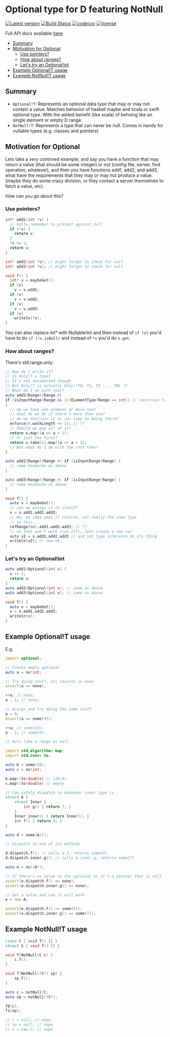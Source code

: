 # Optional type for D featuring NotNull

[![Latest version](https://img.shields.io/dub/v/optional.svg)](http://code.dlang.org/packages/optional) [![Build Status](https://travis-ci.org/aliak00/optional.svg?branch=master)](https://travis-ci.org/aliak00/optional) [![codecov](https://codecov.io/gh/aliak00/optional/branch/master/graph/badge.svg)](https://codecov.io/gh/aliak00/optional) [![license](https://img.shields.io/github/license/aliak00/optional.svg)](https://github.com/aliak00/optional/blob/master/LICENSE)

Full API docs available [here](https://aliak00.github.io/optional/optional.html)

* [Summary](#summary)
* [Motivation for Optional](#motivation-for-optional)
    * [Use pointers?](#use-pointers)
    * [How about ranges?](#how-about-ranges)
    * [Let's try an Optional!int](#lets-try-an-optionalint)
* [Example Optional!T usage](#example-optionalt-usage)
* [Example NotNull!T usage](#example-notnullt-usage)

## Summary

* `Optional!T`: Represents an optional data type that may or may not contain a value. Matches behavior of haskell maybe and scala or swift optional type. With the added benefit (like scala) of behving like an single element or empty D range.
* `NotNull!T`: Represents a type that can never be null. Comes in handy for nullable types (e.g. classes and pointers)

## Motivation for Optional

Lets take a very contrived example, and say you have a function that may return a value (that should be some integer) or not (config file, server, find operation, whatever), and then you have functions add1, add2, and add3, what have the requirements that they may or may not produce a value. (maybe they do some crazy division, or they contact a server themselves to fetch a value, etc).

How can you go about this?

### Use pointers?

```d
int* add1(int *v) {
  // Gotta remember to protect against null
  if (!v) {
    return v;
  }
  *v += 1;
  return v;
}

int* add2(int *v); // might forget to check for null
int* add3(int *v); // might forget to check for null

void f() {
  int* v = maybeGet();
  if (v)
    v = v.add1;
  if (v)
    v = v.add2;
  if (v)
    v = v.add3;
  if (v)
    writeln(*v);
}
```

You can also replace int* with Nullable!int and then instead of `if (v)` you'd have to do `if (!v.isNull)` and instead of `*v` you'd do `v.get`.

### How about ranges?

There's std.range.only:

```d
// How do I write it?
// Is Only!T a type?
// It's not documented though
// But Only!T is actually Only!(T0, T1, T3 ..., TN) ??
// What do I do with that?
auto add2(Range)(Range r)
if (isInputRange!Range && is(ELementType!Range == int)) // constrain to range type only and int element type?
{
  // do we have one element or more now?
  // what do we do if there's more than one?
  // do we restrain it at run time to being there?
  enforce(r.walkLength <= 1); // ??
  // Should we map all of it?
  return v.map!(a => a + 1);
  // Or just the first?
  return v.take(1).map!(a => a + 1);
  // But what do I do with the rest then?
}

auto add2(Range)(Range r) if (isInputRange!Range) {
  // same headache as above
}

auto add3(Range)(Range r) if (isInputRange!Range) {
  // same headache as above
}

void f() {
  auto v = maybeGet();
  // can we assign it to itself?
  v = v.add1.add2.add3;
  // No, no idea what it returns, not really the same type
  // so this...
  refRange(&v).add1.add2.add3; // ??
  // no that won't work (can it?), lets create a new var
  auto v2 = v.add1.add2.add3 // and let type inference do its thing
  writeln(v2); // now ok.
}
```

### Let's try an Optional!int

```d
auto add1(Optional!int v) {
  v += 1;
  return v;
}
auto add2(Optional!int v); // same as above
auto add3(Optional!int v); // same as above

void f() {
  auto v = maybeGet();
  v = v.add1.add2.add3;
  writeln(v);
}
```

## Example Optional!T usage

E.g.
```d
import optional;

// Create empty optional
auto a = no!int;

// Try doing stuff, all results in none
assert(a == none);

++a; // none;
a - 1; // none;

// Assign and try doing the same stuff
a = 9;
assert(a == some(9));

++a; // some(10);
a - 1; // some(9);

// Acts like a range as well

import std.algorithm: map;
import std.conv: to;

auto b = some(10);
auto c = no!int;

b.map!(to!double) // [10.0]
c.map!(to!double) // empty

// Can safely dispatch to whatever inner type is
struct A {
    struct Inner {
        int g() { return 7; }
    }
    Inner inner() { return Inner(); }
    int f() { return 4; }
}

auto d = some(A());

// Dispatch to one of its methods

d.dispatch.f(); // calls a.f, returns some(4)
d.dispatch.inner.g(); // calls a.inner.g, returns some(7)

auto e = no!(A*); 

// If there's no value in the optional or it's a pointer that is null, dispatching still works, but produces none
assert(e.dispatch.f() == none);
assert(e.dispatch.inner.g() == none);

// Set a value and now it will work
e = new A;

assert(e.dispatch.f() == some(4));
assert(e.dispatch.inner.g() == some(7));

```

## Example NotNull!T usage

```d
class C { void f() {} }
struct S { void f() {} }

void f(NotNull!C c) {
    c.f();
}

void f(NotNull!(S*) sp) {
    sp.f();
}

auto c = notNull!C;
auto sp = notNull!(S*);

f0(c);
f1(sp);

// c = null; // nope
// sp = null; // nope
// c = new C; // nope
```